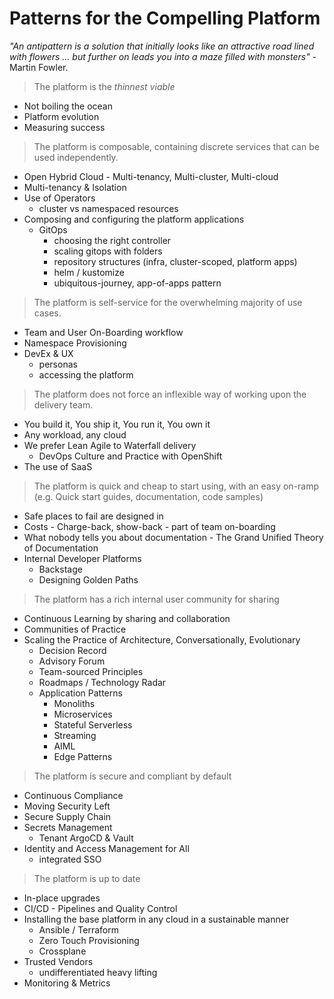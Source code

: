 # Patterns for the Compelling Platform

_"An antipattern is a solution that initially looks like an attractive road lined with flowers ... but further on leads you into a maze filled with monsters"_ - Martin Fowler.

> The platform is the _thinnest viable_

- Not boiling the ocean
- Platform evolution
- Measuring success

> The platform is composable, containing discrete services that can be used independently.

- Open Hybrid Cloud - Multi-tenancy, Multi-cluster, Multi-cloud
- Multi-tenancy & Isolation
- Use of Operators
    - cluster vs namespaced resources
- Composing and configuring the platform applications
  - GitOps
    - choosing the right controller
    - scaling gitops with folders
    - repository structures (infra, cluster-scoped, platform apps)
    - helm / kustomize
    - ubiquitous-journey, app-of-apps pattern

> The platform is self-service for the overwhelming majority of use cases.

- Team and User On-Boarding workflow
- Namespace Provisioning
- DevEx & UX
  - personas
  - accessing the platform

> The platform does not force an inflexible way of working upon the delivery team.

- You build it, You ship it, You run it, You own it
- Any workload, any cloud
- We prefer Lean Agile to Waterfall delivery
  - DevOps Culture and Practice with OpenShift
- The use of SaaS

> The platform is quick and cheap to start using, with an easy on-ramp (e.g. Quick start guides, documentation, code samples)

- Safe places to fail are designed in
- Costs - Charge-back, show-back - part of team on-boarding
- What nobody tells you about documentation - The Grand Unified Theory of Documentation
- Internal Developer Platforms
  - Backstage
  - Designing Golden Paths

> The platform has a rich internal user community for sharing

- Continuous Learning by sharing and collaboration
- Communities of Practice
- Scaling the Practice of Architecture, Conversationally, Evolutionary
  - Decision Record
  - Advisory Forum
  - Team-sourced Principles
  - Roadmaps / Technology Radar
  - Application Patterns
    - Monoliths
    - Microservices
    - Stateful Serverless
    - Streaming
    - AIML
    - Edge Patterns

> The platform is secure and compliant by default

- Continuous Compliance
- Moving Security Left
- Secure Supply Chain
- Secrets Management
  - Tenant ArgoCD & Vault
- Identity and Access Management for All
  - integrated SSO

> The platform is up to date

- In-place upgrades
- CI/CD - Pipelines and Quality Control
- Installing the base platform in any cloud in a sustainable manner
  - Ansible / Terraform
  - Zero Touch Provisioning
  - Crossplane
- Trusted Vendors
  - undifferentiated heavy lifting
- Monitoring & Metrics
